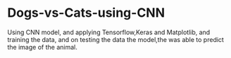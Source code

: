 # Dogs-vs-Cats-using-CNN
Using CNN model, and applying Tensorflow,Keras and Matplotlib, and training the data, and on  testing the data the model,the was able to predict the image of the animal.
